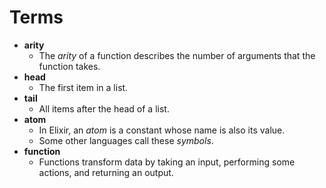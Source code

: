 # Terms

- **arity**
  - The *arity* of a function describes the number of arguments that the function takes.
- **head**
  - The first item in a list.
- **tail** 
  - All items after the head of a list.
- **atom**
  - In Elixir, an *atom* is a constant whose name is also its value. 
  - Some other languages call these *symbols*.
- **function**
  - Functions transform data by taking an input, performing some actions, and returning an output.
